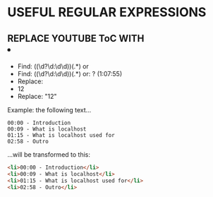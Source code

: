 # USEFUL REGULAR EXPRESSIONS

## REPLACE YOUTUBE ToC WITH <li>

  - Find: (\(\d?\d:\d\d\))(.*)
  or
  - Find: (\(\d?\d:\d\d\))(.*)
  or: ? (1:07:55)
  - Replace: <li>$1$2</li>
  - Replace: "$1$2"

  Example: the following text...

  ```
  00:00 - Introduction
  00:09 - What is localhost
  01:15 - What is localhost used for
  02:58 - Outro
  ```

  ...will be transformed to this:

  ```html
  <li>00:00 - Introduction</li>
  <li>00:09 - What is localhost</li>
  <li>01:15 - What is localhost used for</li>
  <li>02:58 - Outro</li>
  ```